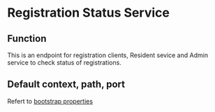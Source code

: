 # Registration Status Service

## Function
This is an endpoint for registration clients, Resident sevice and Admin service to check status of registrations.

## Default context, path, port
Refert to [bootstrap properties](src/main/resources/bootstrap.properties)
